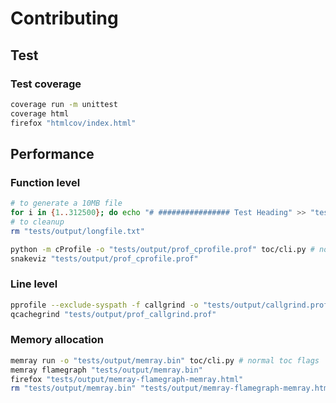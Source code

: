 <!--
// ┌───────────────────────────────────────────────────────────────┐
// │ Contents of CONTRIBUTING.md                                   │
// ├───────────────────────────────────────────────────────────────┘
// │
// ├──┐Contributing
// │  ├──┐Test
// │  │  └── Test coverage
// │  └──┐Performance
// │     ├── Function level
// ├── to generate a 10MB file
// ├── to cleanup
// │     ├── Line level
// │     └── Memory allocation
// │
// └───────────────────────────────────────────────────────────────
-->

# Contributing

## Test


### Test coverage


```bash
coverage run -m unittest
coverage html
firefox "htmlcov/index.html"
```

## Performance

### Function level

```bash
# to generate a 10MB file
for i in {1..312500}; do echo "# ################ Test Heading" >> "tests/output/longfile.txt"; done
# to cleanup
rm "tests/output/longfile.txt"
```

```bash
python -m cProfile -o "tests/output/prof_cprofile.prof" toc/cli.py # normal toc flags
snakeviz "tests/output/prof_cprofile.prof"
```

### Line level

```bash
pprofile --exclude-syspath -f callgrind -o "tests/output/callgrind.prof" toc/cli.py # normal toc flags
qcachegrind "tests/output/prof_callgrind.prof"
```

### Memory allocation

```bash
memray run -o "tests/output/memray.bin" toc/cli.py # normal toc flags
memray flamegraph "tests/output/memray.bin"
firefox "tests/output/memray-flamegraph-memray.html"
rm "tests/output/memray.bin" "tests/output/memray-flamegraph-memray.html"
```
